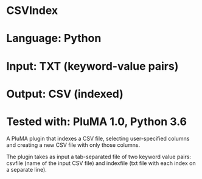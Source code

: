 # CSVIndex
# Language: Python
# Input: TXT (keyword-value pairs)
# Output: CSV (indexed)
# Tested with: PluMA 1.0, Python 3.6

A PluMA plugin that indexes a CSV file, selecting user-specified
columns and creating a new CSV file with only those columns.

The plugin takes as input a tab-separated file of two keyword value
pairs: csvfile (name of the input CSV file) and indexfile (txt file
with each index on a separate line).
